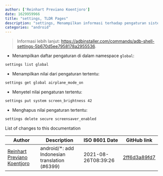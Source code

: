 ```yaml
---
author: ['Reinhart Previano Koentjoro']
date: 1629959966
title: "settings, TLDR Pages"
description: "settings, Menampilkan informasi terhadap pengaturan sistem operasi Android."
categories: "android"
---
```

> Informasi lebih lanjut: <https://adbinstaller.com/commands/adb-shell-settings-5b670d5ee7958178a2955536>.

- Menampilkan daftar pengaturan di dalam namespace `global`:

```bash
settings list global
```

- Menampilkan nilai dari pengaturan tertentu:

```bash
settings get global airplane_mode_on
```

- Menyetel nilai pengaturan tertentu:

```bash
settings put system screen_brightness 42
```

- Menghapus nilai pengaturan tertentu:

```bash
settings delete secure screensaver_enabled
```
List of changes to this documentation


Author | Description | ISO 8601 Date | GitHub link
------|-----|-----|-----
[Reinhart Previano Koentjoro](mailto:reinhart_previano@yahoo.com) | android/*: add Indonesian translation (#6399) | 2021-08-26T08:39:26 | [2ff6d3a89fd7](https://github.com/tldr-pages/tldr/commit/2ff6d3a89fd70c776e9fdebef1708fa7ff76e2cd)

